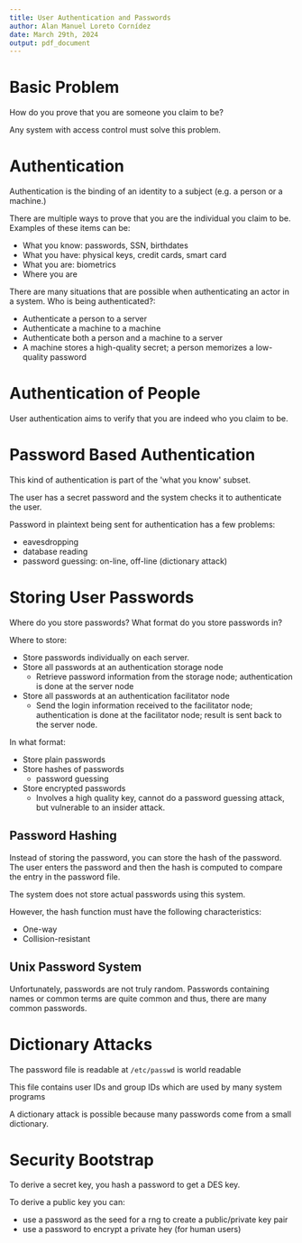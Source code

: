 ```yaml
---
title: User Authentication and Passwords
author: Alan Manuel Loreto Cornídez
date: March 29th, 2024
output: pdf_document
---
```


# Basic Problem

How do you prove that you are someone you claim to be?

Any system with access control must solve this problem.

# Authentication

Authentication is the binding of an identity to a subject (e.g. a person or a
machine.)

There are multiple ways to prove that you are the individual you claim to be.
Examples of these items can be:

- What you know: passwords, SSN, birthdates
- What you have: physical keys, credit cards, smart card
- What you are: biometrics
- Where you are

<!-- Often we want to verify who is being authenticated in what way, such as: -->

There are many situations that are possible when authenticating an actor in a
system. Who is being authenticated?:

- Authenticate a person to a server
- Authenticate a machine to a machine
- Authenticate both a person and a machine to a server
- A machine stores a high-quality secret; a person memorizes a low-quality
  password

# Authentication of People

User authentication aims to verify that you are indeed who you claim to be.

# Password Based Authentication

This kind of authentication is part of the 'what you know' subset.

The user has a secret password and the system checks it to authenticate the
user.

Password in plaintext being sent for authentication has a few problems:

- eavesdropping
- database reading
- password guessing: on-line, off-line (dictionary attack)

# Storing User Passwords

Where do you store passwords? What format do you store passwords in?

Where to store:

- Store passwords individually on each server.
- Store all passwords at an authentication storage node
  - Retrieve password information from the storage node; authentication is done
    at the server node
- Store all passwords at an authentication facilitator node
  - Send the login information received to the facilitator node; authentication
    is done at the facilitator node; result is sent back to the server node.

In what format:

- Store plain passwords
- Store hashes of passwords
  - password guessing
- Store encrypted passwords
  - Involves a high quality key, cannot do a password guessing attack, but
    vulnerable to an insider attack.

## Password Hashing

Instead of storing the password, you can store the hash of the password. The
user enters the password and then the hash is computed to compare the entry in
the password file.

The system does not store actual passwords using this system.

However, the hash function must have the following characteristics:

- One-way
- Collision-resistant

## Unix Password System

Unfortunately, passwords are not truly random. Passwords containing names or
common terms are quite common and thus, there are many common passwords.

# Dictionary Attacks

The password file is readable at `/etc/passwd` is world readable

This file contains user IDs and group IDs which are used by many system programs

A dictionary attack is possible because many passwords come from a small
dictionary.

# Security Bootstrap

To derive a secret key, you hash a password to get a DES key.

To derive a public key you can:

- use a password as the seed for a rng to create a public/private key pair
- use a password to encrypt a private hey (for human users)






